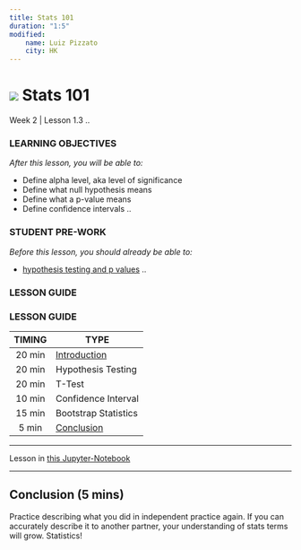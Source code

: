 ```yaml
---
title: Stats 101
duration: "1:5"
modified:
    name: Luiz Pizzato
    city: HK
---
```


# ![](https://ga-dash.s3.amazonaws.com/production/assets/logo-9f88ae6c9c3871690e33280fcf557f33.png) Stats 101
Week 2 | Lesson 1.3 ..

### LEARNING OBJECTIVES
*After this lesson, you will be able to:*
- Define alpha level, aka level of significance
- Define what null hypothesis means
- Define what a p-value means
- Define confidence intervals ..

### STUDENT PRE-WORK
*Before this lesson, you should already be able to:*
- [hypothesis testing and p values](https://www.khanacademy.org/math/probability/statistics-inferential/hypothesis-testing/v/hypothesis-testing-and-p-values) ..


### LESSON GUIDE
### LESSON GUIDE
| TIMING  | TYPE  |
|:-:|---|
| 20 min  | [Introduction](#introduction)   |
| 20 min  | Hypothesis Testing  |
| 20 min  | T-Test  |
| 10 min  | Confidence Interval |
| 15 min  | Bootstrap Statistics |
| 5 min  | [Conclusion](#conclusion)  |  

---

Lesson in [this Jupyter-Notebook](./W2-1.3-stats-101.ipynb)

---


<a name="conclusion"></a>
## Conclusion (5 mins)
Practice describing what you did in independent practice again. If you can accurately describe it to another partner,
your understanding of stats terms will grow. Statistics!
